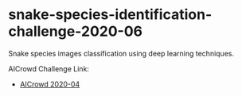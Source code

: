 # snake-species-identification-challenge-2020-06

Snake species images classification using deep learning techniques. 


AICrowd Challenge Link: 
 - [AICrowd 2020-04](https://www.aicrowd.com/challenges/snakeclef2021-snake-species-identification-challenge)
